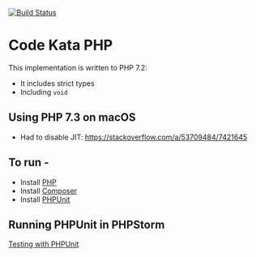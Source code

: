 [![Build Status](https://travis-ci.com/alphafoobar/code-kata-php.svg?branch=master)](https://travis-ci.com/alphafoobar/code-kata-php)

# Code Kata PHP

This implementation is written to PHP 7.2:
* It includes strict types
* Including `void`

## Using PHP 7.3 on macOS
* Had to disable JIT: https://stackoverflow.com/a/53709484/7421645

## To run -
* Install [PHP](http://php.net/)
* Install [Composer](https://getcomposer.org/doc/00-intro.md)
* Install [PHPUnit](https://phpunit.de/)

## Running PHPUnit in PHPStorm

[Testing with PHPUnit](https://www.jetbrains.com/help/phpstorm/enabling-php-unit-support.html)

